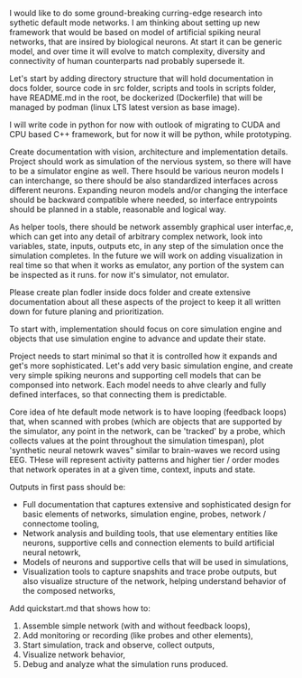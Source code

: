 I would like to do some ground-breaking curring-edge research into sythetic default mode networks. I am thinking about setting up new framework that would be based on model of artificial spiking neural networks, that are insired by biological neurons. At start it can be generic model, and over time it will evolve to match complexity, diversity and connectivity of human counterparts nad probably supersede it.

Let's start by adding directory structure that will hold documentation in docs folder, source code in src folder, scripts and tools in scripts folder, have README.md in the root, be dockerized (Dockerfile) that will be managed by podman (linux LTS latest version as base image).

I will write code in python for now with outlook of migrating to CUDA and CPU based C++ framework, but for now it will be python, while prototyping.

Create documentation with vision, architecture and implementation details. 
Project should work as simulation of the nervious system, so there will have to be a simulator engine as well.
There hsould be various neuron models I can interchange, so there should be also standardized interfaces across different neurons.
Expanding neuron models and/or changing the interface should be backward compatible where needed, so interface entrypoints should be planned in a stable, reasonable and logical way.

As helper tools, there should be network assembly graphical user interfac,e, which can get into any detail of arbitrary complex network, look into variables, state, inputs, outputs etc, in any step of the simulation once the simulation completes. In the future we will work on adding visualization in real time so that when it works as emulator, any portion of the system can be inspected as it runs. for now it's simulator, not emulator.

Please create plan fodler inside docs folder and create extensive documentation about all these aspects of the project to keep it all written down for future planing and prioritization.

To start with, implementation should focus on core simulation engine and objects that use simulation engine to advance and update their state.

Project needs to start minimal so that it is controlled how it expands and get's more sophisticated. Let's add very basic simulation engine, and create very simple spiking neurons and supporting cell models that can be componsed into network. Each model needs to ahve clearly and fully defined interfaces, so that connecting them is predictable.

Core idea of hte default mode network is to have looping (feedback loops) that, when scanned with probes (which are objects that are supported by the simulator, any point in the network, can be 'tracked' by a probe, which collects values at the point throughout the simulation timespan), plot 'synthetic neural netowrk waves" similar to brain-waves we record using EEG. THese will represent activity patterns and higher tier / order modes that network operates in at a given time, context, inputs and state.

Outputs in first pass should be:
- Full documentation that captures extensive and sophisticated design for basic elements of networks, simulation engine, probes, network / connectome tooling, 
- Network analysis and building tools, that use elementary entities like neurons, supportive cells and connection elements to build artificial neural netowrk,
- Models of neurons and supportive cells that will be used in simulations,
- Visualization tools to capture snapshits and trace probe outputs,  but also visualize structure of the network, helping understand behavior of the composed networks,

Add quickstart.md that shows how to:
1. Assemble simple network (with and without feedback loops),
2. Add monitoring or recording (like probes and other elements),
3. Start simulation, track and observe, collect outputs,
4. Visualize network behavior,
5. Debug and analyze what the simulation runs produced.